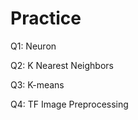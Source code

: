 # Practice
Q1: Neuron                      

Q2: K Nearest Neighbors

Q3: K-means

Q4: TF Image Preprocessing
